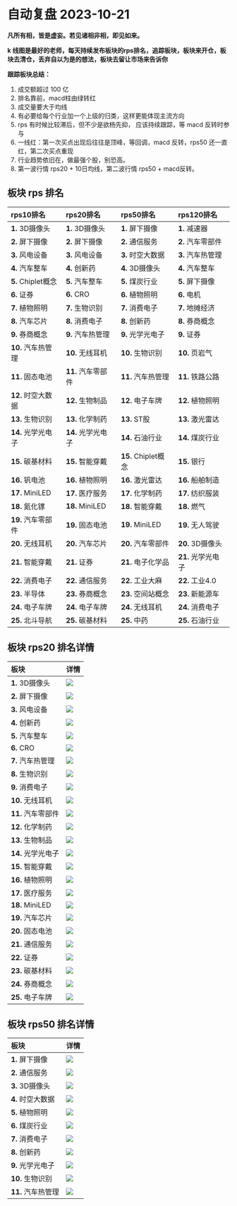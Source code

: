 # 自动复盘 2023-10-21

**凡所有相，皆是虚妄。若见诸相非相，即见如来。**

**k 线图是最好的老师，每天持续发布板块的rps排名，追踪板块，板块来开仓，板块去清仓，丢弃自以为是的想法，板块去留让市场来告诉你**
        
**跟踪板块总结：**
1. 成交额超过 100 亿
2. 排名靠前，macd柱由绿转红
3. 成交量要大于均线
4. 有必要给每个行业加一个上级的归类，这样更能体现主流方向
5. rps 有时候比较滞后，但不少是欲杨先抑， 应该持续跟踪，等 macd 反转时参与
6. 一线红：第一次买点出现后往往是顶峰，等回调，macd 反转，rps50 还一直红，第二次买点重现
7. 行业趋势依旧在，做最强个股，别恐高。
8. 第一波行情 rps20 + 10日均线，第二波行情 rps50 + macd反转。
        
## 板块 rps 排名
| rps10排名          | rps20排名          | rps50排名           | rps120排名         |
|:-------------------|:-------------------|:--------------------|:-------------------|
| **1.** 3D摄像头    | **1.** 3D摄像头    | **1.** 屏下摄像     | **1.** 减速器      |
| **2.** 屏下摄像    | **2.** 屏下摄像    | **2.** 通信服务     | **2.** 汽车零部件  |
| **3.** 风电设备    | **3.** 风电设备    | **3.** 时空大数据   | **3.** 汽车热管理  |
| **4.** 汽车整车    | **4.** 创新药      | **4.** 3D摄像头     | **4.** 汽车整车    |
| **5.** Chiplet概念 | **5.** 汽车整车    | **5.** 煤炭行业     | **5.** 屏下摄像    |
| **6.** 证券        | **6.** CRO         | **6.** 植物照明     | **6.** 电机        |
| **7.** 植物照明    | **7.** 生物识别    | **7.** 消费电子     | **7.** 地摊经济    |
| **8.** 汽车芯片    | **8.** 消费电子    | **8.** 创新药       | **8.** 券商概念    |
| **9.** 券商概念    | **9.** 汽车热管理  | **9.** 光学光电子   | **9.** 证券        |
| **10.** 汽车热管理 | **10.** 无线耳机   | **10.** 生物识别    | **10.** 页岩气     |
| **11.** 固态电池   | **11.** 汽车零部件 | **11.** 汽车热管理  | **11.** 铁路公路   |
| **12.** 时空大数据 | **12.** 生物制品   | **12.** 电子车牌    | **12.** 植物照明   |
| **13.** 生物识别   | **13.** 化学制药   | **13.** ST股        | **13.** 激光雷达   |
| **14.** 光学光电子 | **14.** 光学光电子 | **14.** 石油行业    | **14.** 煤炭行业   |
| **15.** 碳基材料   | **15.** 智能穿戴   | **15.** Chiplet概念 | **15.** 银行       |
| **16.** 钒电池     | **16.** 植物照明   | **16.** 激光雷达    | **16.** 船舶制造   |
| **17.** MiniLED    | **17.** 医疗服务   | **17.** 化学制药    | **17.** 纺织服装   |
| **18.** 氮化镓     | **18.** MiniLED    | **18.** 智能穿戴    | **18.** 燃气       |
| **19.** 汽车零部件 | **19.** 固态电池   | **19.** MiniLED     | **19.** 无人驾驶   |
| **20.** 无线耳机   | **20.** 汽车芯片   | **20.** 汽车零部件  | **20.** 3D摄像头   |
| **21.** 智能穿戴   | **21.** 证券       | **21.** 电子化学品  | **21.** 光学光电子 |
| **22.** 消费电子   | **22.** 通信服务   | **22.** 工业大麻    | **22.** 工业4.0    |
| **23.** 半导体     | **23.** 券商概念   | **23.** 空间站概念  | **23.** 新能源车   |
| **24.** 电子车牌   | **24.** 电子车牌   | **24.** 无线耳机    | **24.** 消费电子   |
| **25.** 北斗导航   | **25.** 碳基材料   | **25.** 中药        | **25.** 石油行业   |
## 板块 rps20 排名详情
| 板块               | 详情                                                                                                 |
|:-------------------|:-----------------------------------------------------------------------------------------------------|
| **1.** 3D摄像头    | ![](https://sykent-blog-image.oss-cn-beijing.aliyuncs.com/quant/image/2023/10/1697875381960-tmp.jpg) |
| **2.** 屏下摄像    | ![](https://sykent-blog-image.oss-cn-beijing.aliyuncs.com/quant/image/2023/10/1697875383482-tmp.jpg) |
| **3.** 风电设备    | ![](https://sykent-blog-image.oss-cn-beijing.aliyuncs.com/quant/image/2023/10/1697875384535-tmp.jpg) |
| **4.** 创新药      | ![](https://sykent-blog-image.oss-cn-beijing.aliyuncs.com/quant/image/2023/10/1697875385650-tmp.jpg) |
| **5.** 汽车整车    | ![](https://sykent-blog-image.oss-cn-beijing.aliyuncs.com/quant/image/2023/10/1697875386699-tmp.jpg) |
| **6.** CRO         | ![](https://sykent-blog-image.oss-cn-beijing.aliyuncs.com/quant/image/2023/10/1697875387705-tmp.jpg) |
| **7.** 汽车热管理  | ![](https://sykent-blog-image.oss-cn-beijing.aliyuncs.com/quant/image/2023/10/1697875388660-tmp.jpg) |
| **8.** 生物识别    | ![](https://sykent-blog-image.oss-cn-beijing.aliyuncs.com/quant/image/2023/10/1697875389736-tmp.jpg) |
| **9.** 消费电子    | ![](https://sykent-blog-image.oss-cn-beijing.aliyuncs.com/quant/image/2023/10/1697875390754-tmp.jpg) |
| **10.** 无线耳机   | ![](https://sykent-blog-image.oss-cn-beijing.aliyuncs.com/quant/image/2023/10/1697875391715-tmp.jpg) |
| **11.** 汽车零部件 | ![](https://sykent-blog-image.oss-cn-beijing.aliyuncs.com/quant/image/2023/10/1697875392751-tmp.jpg) |
| **12.** 化学制药   | ![](https://sykent-blog-image.oss-cn-beijing.aliyuncs.com/quant/image/2023/10/1697875393822-tmp.jpg) |
| **13.** 生物制品   | ![](https://sykent-blog-image.oss-cn-beijing.aliyuncs.com/quant/image/2023/10/1697875394858-tmp.jpg) |
| **14.** 光学光电子 | ![](https://sykent-blog-image.oss-cn-beijing.aliyuncs.com/quant/image/2023/10/1697875395830-tmp.jpg) |
| **15.** 智能穿戴   | ![](https://sykent-blog-image.oss-cn-beijing.aliyuncs.com/quant/image/2023/10/1697875396920-tmp.jpg) |
| **16.** 植物照明   | ![](https://sykent-blog-image.oss-cn-beijing.aliyuncs.com/quant/image/2023/10/1697875397997-tmp.jpg) |
| **17.** 医疗服务   | ![](https://sykent-blog-image.oss-cn-beijing.aliyuncs.com/quant/image/2023/10/1697875399055-tmp.jpg) |
| **18.** MiniLED    | ![](https://sykent-blog-image.oss-cn-beijing.aliyuncs.com/quant/image/2023/10/1697875400137-tmp.jpg) |
| **19.** 汽车芯片   | ![](https://sykent-blog-image.oss-cn-beijing.aliyuncs.com/quant/image/2023/10/1697875401226-tmp.jpg) |
| **20.** 固态电池   | ![](https://sykent-blog-image.oss-cn-beijing.aliyuncs.com/quant/image/2023/10/1697875402308-tmp.jpg) |
| **21.** 通信服务   | ![](https://sykent-blog-image.oss-cn-beijing.aliyuncs.com/quant/image/2023/10/1697875403369-tmp.jpg) |
| **22.** 证券       | ![](https://sykent-blog-image.oss-cn-beijing.aliyuncs.com/quant/image/2023/10/1697875404440-tmp.jpg) |
| **23.** 碳基材料   | ![](https://sykent-blog-image.oss-cn-beijing.aliyuncs.com/quant/image/2023/10/1697875405501-tmp.jpg) |
| **24.** 券商概念   | ![](https://sykent-blog-image.oss-cn-beijing.aliyuncs.com/quant/image/2023/10/1697875406727-tmp.jpg) |
| **25.** 电子车牌   | ![](https://sykent-blog-image.oss-cn-beijing.aliyuncs.com/quant/image/2023/10/1697875407866-tmp.jpg) |
## 板块 rps50 排名详情
| 板块               | 详情                                                                                                 |
|:-------------------|:-----------------------------------------------------------------------------------------------------|
| **1.** 屏下摄像    | ![](https://sykent-blog-image.oss-cn-beijing.aliyuncs.com/quant/image/2023/10/1697875409181-tmp.jpg) |
| **2.** 通信服务    | ![](https://sykent-blog-image.oss-cn-beijing.aliyuncs.com/quant/image/2023/10/1697875410233-tmp.jpg) |
| **3.** 3D摄像头    | ![](https://sykent-blog-image.oss-cn-beijing.aliyuncs.com/quant/image/2023/10/1697875411340-tmp.jpg) |
| **4.** 时空大数据  | ![](https://sykent-blog-image.oss-cn-beijing.aliyuncs.com/quant/image/2023/10/1697875412166-tmp.jpg) |
| **5.** 植物照明    | ![](https://sykent-blog-image.oss-cn-beijing.aliyuncs.com/quant/image/2023/10/1697875413388-tmp.jpg) |
| **6.** 煤炭行业    | ![](https://sykent-blog-image.oss-cn-beijing.aliyuncs.com/quant/image/2023/10/1697875414452-tmp.jpg) |
| **7.** 消费电子    | ![](https://sykent-blog-image.oss-cn-beijing.aliyuncs.com/quant/image/2023/10/1697875415516-tmp.jpg) |
| **8.** 创新药      | ![](https://sykent-blog-image.oss-cn-beijing.aliyuncs.com/quant/image/2023/10/1697875416456-tmp.jpg) |
| **9.** 光学光电子  | ![](https://sykent-blog-image.oss-cn-beijing.aliyuncs.com/quant/image/2023/10/1697875417521-tmp.jpg) |
| **10.** 生物识别   | ![](https://sykent-blog-image.oss-cn-beijing.aliyuncs.com/quant/image/2023/10/1697875418553-tmp.jpg) |
| **11.** 汽车热管理 | ![](https://sykent-blog-image.oss-cn-beijing.aliyuncs.com/quant/image/2023/10/1697875419756-tmp.jpg) |